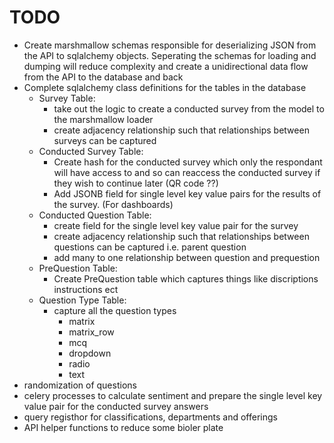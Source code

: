 # TODO

* Create marshmallow schemas responsible for deserializing JSON from the API to sqlalchemy objects. Seperating the schemas for loading and dumping will reduce complexity and create a unidirectional data flow from the API to the database and back
* Complete sqlalchemy class definitions for the tables in the database
    * Survey Table:
        * take out the logic to create a conducted survey from the model to the marshmallow loader
        * create adjacency relationship such that relationships between surveys can be captured
    * Conducted Survey Table:
        * Create hash for the conducted survey which only the respondant will have access to and so can reaccess the conducted survey if they wish to continue later (QR code ??)
        * Add JSONB field for single level key value pairs for the results of the survey. (For dashboards)
    * Conducted Question Table:
        * create field for the single level key value pair for the survey
        * create adjacency relationship such that relationships between questions can be captured i.e. parent question 
        * add many to one relationship between question and prequestion
    * PreQuestion Table:
        * Create PreQuestion table which captures things like discriptions instructions ect 
    * Question Type Table:
        * capture all the question types
            * matrix
            * matrix_row
            * mcq 
            * dropdown
            * radio
            * text
* randomization of questions
* celery processes to calculate sentiment and prepare the single level key value pair for the conducted survey answers  
* query registhor for classifications, departments and offerings 
* API helper functions to reduce some bioler plate    